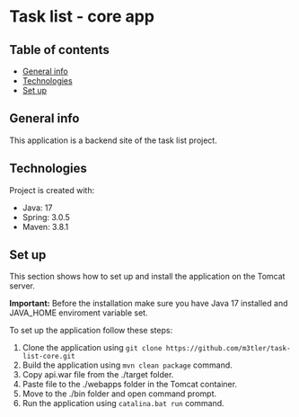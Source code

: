 # Task list - core app

## Table of contents
* [General info](#general-info)
* [Technologies](#technologies)
* [Set up](#set-up)

## General info
This application is a backend site of the task list project. 

## Technologies
Project is created with:
* Java: 17
* Spring: 3.0.5
* Maven: 3.8.1

## Set up
This section shows how to set up and install the application on the Tomcat server.

**Important:** Before the installation make sure you have Java 17 installed and JAVA_HOME enviroment variable set.

To set up the application follow these steps:
1. Clone the application using ```git clone https://github.com/m3tler/task-list-core.git``` 
2. Build the application using ```mvn clean package``` command.
3. Copy api.war file from the ./target folder.
4. Paste file to the ./webapps folder in the Tomcat container.
5. Move to the ./bin folder and open command prompt.
6. Run the application using ```catalina.bat run``` command.
